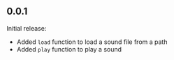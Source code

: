 ## 0.0.1

Initial release:
- Added `load` function to load a sound file from a path
- Added `play` function to play a sound
